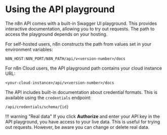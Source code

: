 # Using the API playground

The n8n API comes with a built-in Swagger UI playground. This provides interactive documentation, allowing you to try out requests. The path to access the playground depends on your hosting.

For self-hosted users, n8n constructs the path from values set in your environment variables:

```shell
N8N_HOST:N8N_PORT/N8N_PATH/api/v<version-number>/docs
```

For n8n Cloud users, the API playground path contains your cloud instance URL:

```shell
<your-cloud-instance>/api/v<version-number>/docs
```

The API includes built-in documentation about credential formats. This is available using the `credentials` endpoint:

```shell
/api/credentials/schema/{id}
```

!!! warning "Real data"
    If you click **Authorize** and enter your API key in the API playground, you have access to your live data. This is useful for trying out requests. However, be aware you can change or delete real data.